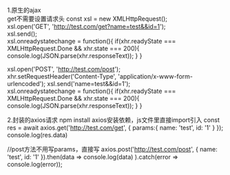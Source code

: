 1.原生的ajax  
get不需要设置请求头
const xsl = new XMLHttpRequest();  
xsl.open('GET', 'http://test.com/get?name=test&&id=1');  
xsl.send();  
xsl.onreadystatechange = function(){
    if(xhr.readyState === XMLHttpRequest.Done && xhr.state === 200){
        console.log(JSON.parse(xhr.responseText));
    }
}

xsl.open('POST', 'http://test.com/post');  
xhr.setRequestHeader('Content-Type', 'application/x-www-form-urlencoded');
xsl.send('name=test&&id=1');  
xsl.onreadystatechange = function(){
    if(xhr.readyState === XMLHttpRequest.Done && xhr.state === 200){
        console.log(JSON.parse(xhr.responseText));
    }
}

2.封装的axios请求
npm install axios安装依赖，js文件里直接import引入
const res = await axios.get('http://test.com/get', {
  params:{
    name: 'test',
    id: '1'
  }
});
console.log(res.data)

//post方法不用写params，直接写
axios.post('http://test.com/post', {
    name: 'test',
    id: '1'
  }).then(data => 
     console.log(data)
  ).catch(error => 
     console.log(error));
